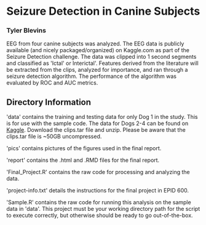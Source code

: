 # Seizure Detection in Canine Subjects
### Tyler Blevins

EEG from four canine subjects was analyzed. The EEG data is publicly available (and nicely packaged/organized) on Kaggle.com as part of the Seizure Detection challenge. The data was clipped into 1 second segments and classified as 'Ictal' or Interictal'. Features derived from the literature will be extracted from the clips, analyzed for importance, and ran through a seizure detection algorithm. The performance of the algorithm was evaluated by ROC and AUC metrics.

## Directory Information
'data' contains the training and testing data for only Dog 1 in the study. This is for use with the sample code. The data for Dogs 2-4 can be found on [Kaggle](https://www.kaggle.com/c/seizure-detection/data). Download the clips.tar file and unzip. Please be aware that the clips.tar file is ~50GB uncompressed.

'pics' contains pictures of the figures used in the final report.

'report' contains the .html and .RMD files for the final report.

'Final_Project.R' contains the raw code for processing and analyzing the data.

'project-info.txt' details the instructions for the final project in EPID 600.

'Sample.R' contains the raw code for running this analysis on the sample data in 'data'. This project must be your working directory path for the script to execute correctly, but otherwise should be ready to go out-of-the-box.



